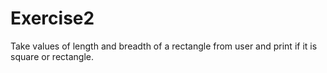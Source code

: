 # Exercise2
Take values of length and breadth of a rectangle from user and print if it is square or rectangle.
